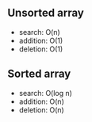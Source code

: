 ## Unsorted array
* search: O(n)
* addition: O(1)
* deletion: O(1)

## Sorted array
* search: O(log n)
* addition: O(n)
* deletion: O(n)